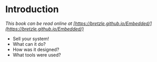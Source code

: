 # Introduction

*This book can be read online at [https://bretzle.github.io/Embedded/](https://bretzle.github.io/Embedded/)*

- Sell your system!
- What can it do? 
- How was it designed? 
- What tools were used?
